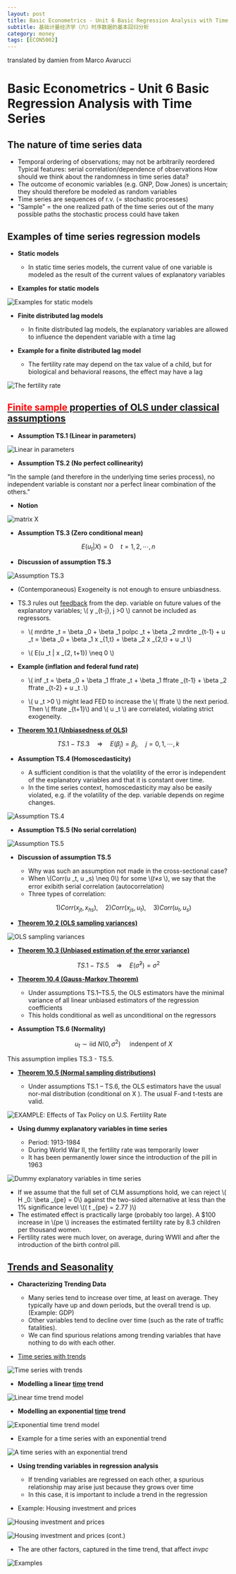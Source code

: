 ```yaml
---
layout: post
title: Basic Econometrics - Unit 6 Basic Regression Analysis with Time Series Data 
subtitle: 基础计量经济学（六）时序数据的基本回归分析
category: money
tags: [ECON5002]
---
```


translated by damien from Marco Avarucci

#  Basic Econometrics - Unit 6 Basic Regression Analysis with Time Series

## The nature of time series data

-   Temporal ordering of observations; may not be arbitrarily reordered Typical features: serial correlation/dependence of observations How should we think about the randomness in time series data?
-   The outcome of economic variables (e.g. GNP, Dow Jones) is uncertain; they should therefore be modeled as random variables
-   Time series are sequences of r.v. (= stochastic processes)
-   "Sample" = the one realized path of the time series out of the many possible paths the stochastic process could have taken

##  Examples of time series regression models

-   **Static models**

    -   In static time series models, the current value of one variable is modeled as the result of the current values of explanatory variables

-   **Examples for static models**

![]({{site.url}}/assets/images/2020/ECON5002/staticModel.png "Examples for static models")

-   **Finite distributed lag models**
    -   In finite distributed lag models, the explanatory variables are allowed to influence the dependent variable with a time lag

-   **Example for a finite distributed lag model**
    -   The fertility rate may depend on the tax value of a child, but for biological and behavioral reasons, the effect may have a lag

![]({{site.url}}/assets/images/2020/ECON5002/lagModel.png "The fertility rate")

##   <u><font color=red>Finite sample</font> properties of OLS under classical assumptions</u>

-   **Assumption TS.1 (Linear in parameters)**

![]({{site.url}}/assets/images/2020/ECON5002/linearPara.png "Linear in parameters")

-   **Assumption TS.2 (No perfect collinearity)**

"In the sample (and therefore in the underlying time series process), no independent variable is constant nor a perfect linear combination of the others."

-   **Notion**

![]({{site.url}}/assets/images/2020/ECON5002/matX.png "matrix X")

-   **Assumption TS.3 (Zero conditional mean)**

$$
    E(u _t | X) = 0 \quad t = 1,2, \cdots, n
$$

-   **Discussion of assumption TS.3**

![]({{site.url}}/assets/images/2020/ECON5002/ts3.png "Assumption TS.3")

-   (Contemporaneous) Exogeneity is not enough to ensure unbiasdness.

-   TS.3 rules out <u>feedback</u> from the dep. variable on future values of the explanatory variables; \\( y _{t-j}, j >0 \\) cannot be included as regressors.

    -   \\( mrdrte _t = \beta _0 + \beta _1 polpc _t + \beta _2 mrdrte _{t-1} + u _t = \beta _0 + \beta _1 x _{1,t} + \beta _2 x _{2,t} + u _t \\)

    -   \\( E(u _t | x _{2, t+1}) \neq 0 \\)

- **Example (inflation and federal fund rate)**

    -   \\( inf _t = \beta _0 + \beta _1 ffrate _t + \beta _1 ffrate _{t-1} + \beta _2 ffrate _{t-2} + u _t .\\)

    -   \\( u _t >0 \\) might lead FED to increase the \\( ffrate \\) the next period. Then \\( ffrate _{t+1}\\) and \\( u _t \\)  are correlated, violating strict exogeneity.

- **<u>Theorem 10.1 (Unbiasedness of OLS)</u>**

$$
    TS.1 - TS.3 \quad \Rightarrow \quad E(\hat{\beta} _j) = \beta _j, \quad j = 0,1, \cdots, k
$$

-   **Assumption TS.4 (Homoscedasticity)**


    -   A sufficient condition is that the volatility of the error is independent of the explanatory variables and that it is constant over time.
    -   In the time series context, homoscedasticity may also be easily violated, e.g. if the volatility of the dep. variable depends on regime changes.

![]({{site.url}}/assets/images/2020/ECON5002/ts4.png "Assumption TS.4")

-   **Assumption TS.5 (No serial correlation)**

![]({{site.url}}/assets/images/2020/ECON5002/ts5.png "Assumption TS.5")

-   **Discussion of assumption TS.5**

    -   Why was such an assumption not made in the cross-sectional case?
    -   When \\(Corr(u _t, u _s) \neq 0\\) for some \\(𝑡≠𝑠 \\), we say that the error exibith serial correlation (autocorrelation)
    -   Three types of correlation:

    $$
        1) Corr(x _{jt}, x _{hs}), \quad 
        2) Corr(x _{js}, u _t), \quad
        3) Corr(u _t, u _s)
    $$

-   **<u>Theorem 10.2 (OLS sampling variances)</u>**

![]({{site.url}}/assets/images/2020/ECON5002/olsSampling.png "OLS sampling variances")

-   **<u>Theorem 10.3 (Unbiased estimation of the error variance)</u>**

$$
    TS.1 - TS.5 \quad \Rightarrow \quad E(\hat{\sigma} ^2) = \sigma ^2
$$

-   **<u>Theorem 10.4 (Gauss-Markov Theorem)</u>**
    -   Under assumptions TS.1–TS.5, the OLS estimators have the minimal variance of all linear unbiased estimators of the regression coefficients
    -   This holds conditional as well as unconditional on the regressors

-   **Assumption TS.6 (Normality)</u>**

    $$
        u _t \sim \text{iid} \ N(0, \sigma ^2) \quad \text{ indenpent of } X
    $$

This assumption implies TS.3 - TS.5.

-   **<u>Theorem 10.5 (Normal sampling distributions)</u>**

    -   Under assumptions TS.1 – TS.6, the OLS estimators have the usual nor-mal distribution (conditional on X ). The usual F-and t-tests are valid.

![]({{site.url}}/assets/images/2020/ECON5002/TAXonFertilityRate.png "EXAMPLE: Effects of Tax Policy on U.S. Fertility Rate")

-   **Using dummy explanatory variables in time series**

    -   Period: 1913-1984
    -   During World War II, the fertility rate was temporarily lower
    -   It has been permanently lower since the introduction of the pill in 1963

![]({{site.url}}/assets/images/2020/ECON5002/dummyVarInTS.png "Dummy explanatory variables in time series")

-   If we assume that the full set of CLM assumptions hold, we can reject \\( H _0: \beta _{pe} = 0\\) against the two-sided alternative at less than the 1% significance level \\(( t _{pe} = 2.77 )\\)
-   The estimated effect is practically large (probably too large). A $100 increase in \\(pe \\) increases the estimated fertility rate by 8.3 children per thousand women.
-   Fertility rates were much lover, on average, during WWII and after the introduction of the birth control pill.

## <u>Trends and Seasonality</u>

-   **Characterizing Trending Data**
    -   Many series tend to increase over time, at least on average. They typically have up and down periods, but the overall trend is up. (Example: GDP)
    -   Other variables tend to decline over time (such as the rate of traffic fatalities).
    -   We can find spurious relations among trending variables that have nothing to do with each other.

-   <u>Time series with trends</u>

![]({{site.url}}/assets/images/2020/ECON5002/TStrends.png "Time series with trends")

-   **Modelling a linear <u>time</u> trend**

![]({{site.url}}/assets/images/2020/ECON5002/linearTT.png "Linear time trend model")

-   **Modelling an exponential <u>time</u> trend**

![]({{site.url}}/assets/images/2020/ECON5002/expTT.png "Exponential time trend model")

-   Example for a time series with an exponential trend

![]({{site.url}}/assets/images/2020/ECON5002/TSexpTrend.png "A time series with an exponential trend")

-   **Using trending variables in regression analysis**
    -   If trending variables are regressed on each other, a spurious relationship may arise just because they grows over time
    -   In this case, it is important to include a trend in the regression

-   Example: Housing investment and prices

![]({{site.url}}/assets/images/2020/ECON5002/housingInveAndPri.png "Housing investment and prices")

![]({{site.url}}/assets/images/2020/ECON5002/housingInveAndPri2.png "Housing investment and prices (cont.)")

-   The are other factors, captured in the time trend, that affect
*invpc*

![]({{site.url}}/assets/images/2020/ECON5002/examples.jpg "Examples")

<script type="text/javascript" id="MathJax-script" async
  src="https://cdn.jsdelivr.net/npm/mathjax@3/es5/tex-svg.js">
</script>